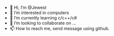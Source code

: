 - 👋 Hi, I’m @Jewest
- 👀 I’m interested in computers
- 🌱 I’m currently learning c/c++/c#
- 💞️ I’m looking to collaborate on ...
- 📫 How to reach me, send message using github.

<!---
Jewest/Jewest is a ✨ special ✨ repository because its `README.md` (this file) appears on your GitHub profile.
You can click the Preview link to take a look at your changes.
--->
